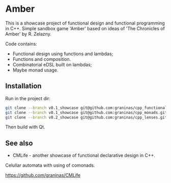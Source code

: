 Amber
=====

This is a showcase project of functional design and functional programming in C++.
Simple sandbox game 'Amber' based on ideas of 'The Chronicles of Amber' by R. Zelazny.

Code contains:
- Functional design using functions and lambdas;
- Functions and composition.
- Combinatorial eDSL built on lambdas;
- Maybe monad usage.

Installation
------------

Run in the project dir:

```bash
git clone --branch v0.1_showcase git@github.com:graninas/cpp_functional_core.git ./lib/cpp_functional_core
git clone --branch v0.1_showcase git@github.com:graninas/cpp_monads.git ./lib/cpp_monads
git clone --branch v0.2_showcase git@github.com:graninas/cpp_lenses.git ./lib/cpp_lenses
```

Then build with Qt.

See also
--------

* CMLife - another showcase of functional declarative design in C++.

Celullar automata with using of comonads.

https://github.com/graninas/CMLife
